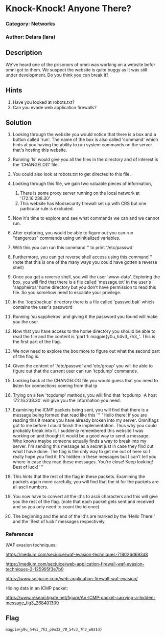 # Knock-Knock! Anyone There?
### Category: Networks
### Author: Delara (lara)

## Description
We've heard one of the prisonors of omni was working on a website befor omni got to them. We suspect the website is quite buggy as it was still under development. Do you think you can break it?

## Hints
1. Have you looked at robots.txt?
2. Can you evade web application firewalls?

## Solution
1. Looking through the website you would notice that there is a box and a button called 'run'. The name of the box is also called 'command' which hints at you having the ability to run system commands on the server that's hosting this website.
2. Running 'ls' would give you all the files in the directory and of interest is the 'CHANGELOG' file. 
3. You could also look at robots.txt to get directed to this file. 
4. Looking through this file, we gain two valuable pieces of information,
   1. There is some proxy server running on the local network at '172.16.238.30'
   2. This website has Modsecurity firewall set up with CRS but one particular rule is excluded. 

5. Now it's time to explore and see what commands we can and we cannot run.
6. After exploring, you would be able to figure out you can run "dangerous" commands using uninitialized variables. 
7. With this you can run this command '' to print '/etc/passwd'
8. Furthermore, you can get reverse shell access using this command '' (note that this is one of the many ways you could have gotten a reverse shell)
9. Once you get a reverse shell, you will the user 'www-data'. Exploring the box, you will find that there is a file called 'message.txt' in the user's 'sappheiros' home directory but you don't have permission to read this file. So you somehow need to escalate your privilege. 
10. In the '/opt/backup' directory there is a file called 'passwd.bak' which contains the user's password
11. Running 'su sappheiros' and giving it the password you found will make you the user
12. Now that you have access to the home directory you should be able to read the file and the content is 'part 1: magpie{y0u_h4v3_7h3_'. This is the first part of the flag.
13. We now need to explore the box more to figure out what the second part of the flag is. 
14. Given the content of '/etc/passwd' and 'etc/group' you will be able to figure out that the current user can run 'tcpdump' commands. 
15. Looking back at the CHANGELOG file you would guess that you need to listen for connections coming from that ip
16. Trying on a few 'tcpdump' methods, you will find that 'tcpdump -A host 172.16.238.30' will give you the information you need.
17. Examining the ICMP packets being sent, you will find that there is a message being formed that read like this 
'''
"Hello there! If you are reading this it means you have already broken into my server. Omniflags got to me before I could finish the implementation. Thus why you could probably break into it. I suddenly remembered this website I was working on and thought it would be a good way to send a message. Who knows maybe someone actually finds a way to break into my server. I'm sending this message as a secret just in case they find out what I have done. The flag is the only way to get me out of here so I really hope you find it. It's hidden in these messages but I can't tell you where in case they read these messages. You're close! Keep looking! Best of luck!
'''
18.  This hints that the rest of the flag in these packets. Examining the packets again more carefully, you will find that the id for the packets are all ascii numbers. 
19.  You now have to convert all the id's to ascii characters and this will give you the rest of the flag. (note that each packet gets sent and received and so you only need to count the id once)
20.  The beginning and the end of the id's are marked by the 'Hello There!' and the 'Best of luck!' messages respectively. 

### References
WAF evasion techniques: 

https://medium.com/secjuice/waf-evasion-techniques-718026d693d8 

https://medium.com/secjuice/web-application-firewall-waf-evasion-techniques-2-125995f3e7b0

https://www.secjuice.com/web-application-firewall-waf-evasion/

Hiding data in an ICMP packet:

https://www.researchgate.net/figure/An-ICMP-packet-carrying-a-hidden-message_fig3_268401309 

## Flag
`magpie{y0u_h4v3_7h3_p0w32_70_54v3_7h3_w021d}`
